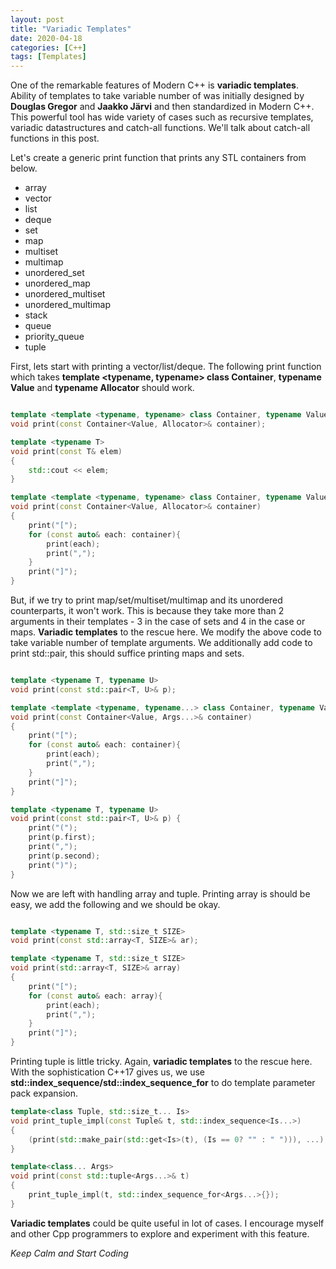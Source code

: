```yaml
---
layout: post
title: "Variadic Templates"
date: 2020-04-18
categories: [C++]
tags: [Templates]
---
```


One of the remarkable features of Modern C++ is **variadic templates**. Ability of templates to take variable number of was initially designed by __Douglas Gregor__ and __Jaakko Järvi__ and then standardized in Modern C++. This powerful tool has wide variety of cases such as recursive templates, variadic datastructures and catch-all functions. We'll talk about catch-all functions in this post.

Let's create a generic print function that prints any STL containers from below.

- array
- vector
- list
- deque
- set
- map
- multiset
- multimap
- unordered_set
- unordered_map
- unordered_multiset
- unordered_multimap
- stack
- queue
- priority_queue
- tuple


First, lets start with printing a vector/list/deque. The following print function which takes __template <typename, typename> class Container__, __typename Value__ and __typename Allocator__ should work.

```cpp

template <template <typename, typename> class Container, typename Value, typename Allocator>
void print(const Container<Value, Allocator>& container);

template <typename T>
void print(const T& elem)
{
    std::cout << elem;
}

template <template <typename, typename> class Container, typename Value, typename Allocator>
void print(const Container<Value, Allocator>& container)
{
    print("[");
    for (const auto& each: container){
        print(each);
        print(",");
    }
    print("]");
}

```

But, if we try to print map/set/multiset/multimap and its unordered counterparts, it won't work. This is because they take more than 2 arguments in their templates - 3 in the case of sets and 4 in the case or maps. **Variadic templates** to the rescue here. We modify the above code to take variable number of template arguments. We additionally add code to print std::pair, this should suffice printing maps and sets.


```cpp

template <typename T, typename U>
void print(const std::pair<T, U>& p);

template <template <typename, typename...> class Container, typename Value, typename... Args>
void print(const Container<Value, Args...>& container)
{
    print("[");
    for (const auto& each: container){
        print(each);
        print(",");
    }
    print("]");
}

template <typename T, typename U>
void print(const std::pair<T, U>& p) {
    print("(");
    print(p.first);
    print(",");
    print(p.second);
    print(")");
}


```

Now we are left with handling array and tuple. Printing array is should be easy, we add the following and we should be okay.

```cpp

template <typename T, std::size_t SIZE>
void print(const std::array<T, SIZE>& ar);

template <typename T, std::size_t SIZE>
void print(std::array<T, SIZE>& array)
{
    print("[");
    for (const auto& each: array){
        print(each);
        print(",");
    }
    print("]");
}

```

Printing tuple is little tricky. Again, **variadic templates** to the rescue here. With the sophistication C++17 gives us, we use __std::index_sequence/std::index_sequence_for__ to do template parameter pack expansion.

```cpp
template<class Tuple, std::size_t... Is>
void print_tuple_impl(const Tuple& t, std::index_sequence<Is...>)
{
    (print(std::make_pair(std::get<Is>(t), (Is == 0? "" : " "))), ...);
}

template<class... Args>
void print(const std::tuple<Args...>& t)
{
    print_tuple_impl(t, std::index_sequence_for<Args...>{});
}
```

**Variadic templates** could be quite useful in lot of cases. I encourage myself and other Cpp programmers to explore and experiment with this feature.

_Keep Calm and Start Coding_
